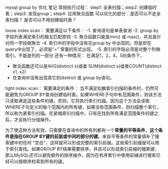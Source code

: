 mysql group by 优化 笔记
常规执行过程：
step1: 全表扫描；step2: 创建临时表；step3: 发现group；step4: 应用聚合函数
可以优化的部分：是否可以不走全表扫描？
   是否可以不用创建临时表？

loose index scan：
需要满足以下条件：
-1.  查询语句是单表查询
-2. group by 字段列表满足索引的极左匹配原则
-3. 聚合函数只能是min() 或 max()，并且是针对同一字段做聚合
-4. 索引中的字段中没有在group by 中出现的，但是却在query中出现了，必须是“=” 常量的形式出现。
-5. 索引的字段必须是对整个列做索引，不能是列的一部分
还有一种情况：
在满足1，2，4，5的条件下，
- 聚合函数还可以是AVG(distinct x)或者 SUM(distinct x)或者COUNT(distinct x1, x2)
- 在查询中没有出现其它的distinct 或 group by语句。

tight index scan：
需要满足的条件：
当不满足松散索引扫描的条件时，仍然可能避免为GROUP BY查询创建临时表。如果WHERE子句中有范围条件，则该方法只读取满足这些条件的键。否则，它将执行索引扫描。因为这个方法会读取WHERE子句定义的每个范围内的所有键，如果没有范围条件，则扫描整个索引，所以称为紧索引扫描。在紧缩索引扫描中，只有在找到所有满足范围条件的键之后，才会执行分组操作。

为了使这种方法有效，只需要在查询中的所有列都有一个**常量的平等条件**，**这个条件是指在GROUP BY键的前面或中间的部分的键**。来自平等条件的常量填补了搜索键中的任何 "空白"，这样就可以形成完整的索引前缀。这些索引前缀就可以用于索引查找。如果GROUP BY结果需要排序，并且可以形成索引前缀的搜索键，那么MySQL还可以避免额外的排序操作，因为在有序索引中使用前缀进行搜索已经可以按顺序检索到所有的键。
